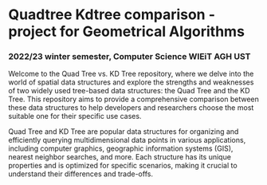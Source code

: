 # Quadtree Kdtree comparison - project for Geometrical Algorithms
### 2022/23 winter semester, Computer Science WIEiT AGH UST

Welcome to the Quad Tree vs. KD Tree repository, where we delve into the world of spatial data structures and explore the strengths and weaknesses of two widely used tree-based data structures: the Quad Tree and the KD Tree. This repository aims to provide a comprehensive comparison between these data structures to help developers and researchers choose the most suitable one for their specific use cases.

Quad Tree and KD Tree are popular data structures for organizing and efficiently querying multidimensional data points in various applications, including computer graphics, geographic information systems (GIS), nearest neighbor searches, and more. Each structure has its unique properties and is optimized for specific scenarios, making it crucial to understand their differences and trade-offs.
